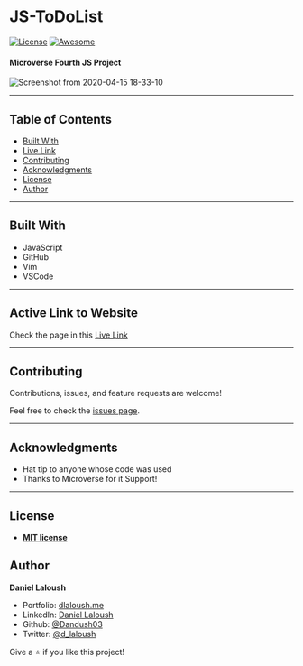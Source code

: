 # JS-ToDoList
[![License](https://img.shields.io/badge/License-MIT-green.svg)]() [![Awesome](https://cdn.rawgit.com/sindresorhus/awesome/d7305f38d29fed78fa85652e3a63e154dd8e8829/media/badge.svg)](https://github.com/Dandush03/capstone-build-linter) 


#### Microverse Fourth JS Project

![Screenshot from 2020-04-15 18-33-10](https://user-images.githubusercontent.com/51087936/79395426-9d7f6980-7f47-11ea-8f94-3612a06b9dec.png)

---

## Table of Contents

- [Built With](#Built-With)
- [Live Link](#Active-Link-to-Website)
- [Contributing](#Contributing)
- [Acknowledgments](#Acknowledgments)
- [License](#License)
- [Author](#Authors)

---

## Built With

- JavaScript
- GitHub
- Vim
- VSCode

---

## Active Link to Website

Check the page in this [Live Link](https://raw.githack.com/Dandush03/JS-TicTacToe/feature/setup/index.html)

---

## Contributing

Contributions, issues, and feature requests are welcome!

Feel free to check the [issues page](./issues/).

---

## Acknowledgments

- Hat tip to anyone whose code was used
- Thanks to Microverse for it Support!

---

## License

- **[MIT license](http://opensource.org/licenses/mit-license.php)**

## Author

**Daniel Laloush**

- Portfolio: [dlaloush.me](https://dlaloush.me)
- LinkedIn: [Daniel Laloush](https://www.linkedin.com/in/daniel-laloush-0a7331a9)
- Github: [@Dandush03](https://github.com/Dandush03)
- Twitter: [@d_laloush](https://twitter.com/d_laloush)

Give a ⭐️ if you like this project!
